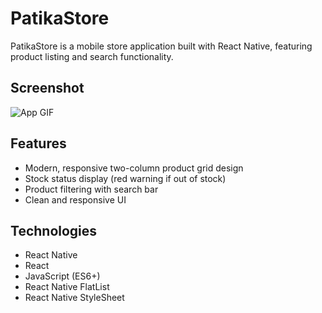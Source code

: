 # PatikaStore

PatikaStore is a mobile store application built with React Native, featuring product listing and search functionality.

## Screenshot

![App GIF](public/patikastore.gif)

## Features

- Modern, responsive two-column product grid design
- Stock status display (red warning if out of stock)
- Product filtering with search bar
- Clean and responsive UI

## Technologies

- React Native
- React
- JavaScript (ES6+)
- React Native FlatList
- React Native StyleSheet
